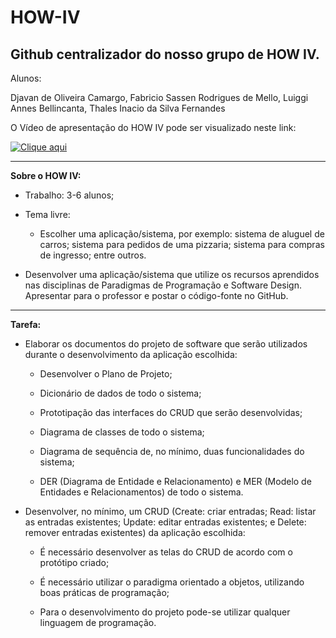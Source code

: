 # HOW-IV

## Github centralizador do nosso grupo de HOW IV.

   Alunos: 

   Djavan de Oliveira Camargo, Fabricio Sassen Rodrigues de Mello, Luiggi Annes Bellincanta, Thales Inacio da Silva Fernandes

O Vídeo de apresentação do HOW IV pode ser visualizado neste link:

[![Clique aqui](https://user-images.githubusercontent.com/35511577/144727848-a6250669-4db2-4fd7-bb05-432a93d31a29.png)](https://youtu.be/evHHJ4_gz0A "HOW IV")

-------
**Sobre o HOW IV:**

* Trabalho: 3-6 alunos;


* Tema livre:

  - Escolher uma aplicação/sistema, por exemplo: sistema de aluguel de carros; sistema para
    pedidos de uma pizzaria; sistema para compras de ingresso; entre outros.

* Desenvolver uma aplicação/sistema que utilize os recursos aprendidos nas disciplinas de
Paradigmas de Programação e Software Design. Apresentar para o professor e postar o
código-fonte no GitHub.
---

**Tarefa:**

- Elaborar os documentos do projeto de software que serão utilizados durante o
desenvolvimento da aplicação escolhida:

    * Desenvolver o Plano de Projeto;

    * Dicionário de dados de todo o sistema;

    * Prototipação das interfaces do CRUD que serão desenvolvidas;

    * Diagrama de classes de todo o sistema;

    * Diagrama de sequência de, no mínimo, duas funcionalidades do sistema;

    * DER (Diagrama de Entidade e Relacionamento) e MER (Modelo de Entidades e
     Relacionamentos) de todo o sistema.

- Desenvolver, no mínimo, um CRUD (Create: criar entradas; Read: listar as entradas
existentes; Update: editar entradas existentes; e Delete: remover entradas existentes) da
aplicação escolhida:

    * É necessário desenvolver as telas do CRUD de acordo com o protótipo criado;

    * É necessário utilizar o paradigma orientado a objetos, utilizando boas práticas de
      programação;

    * Para o desenvolvimento do projeto pode-se utilizar qualquer linguagem de
      programação.





  
    

